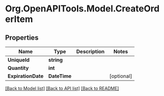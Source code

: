
# Org.OpenAPITools.Model.CreateOrderItem

## Properties

Name | Type | Description | Notes
------------ | ------------- | ------------- | -------------
**UniqueId** | **string** |  | 
**Quantity** | **int** |  | 
**ExpirationDate** | **DateTime** |  | [optional] 

[[Back to Model list]](../README.md#documentation-for-models)
[[Back to API list]](../README.md#documentation-for-api-endpoints)
[[Back to README]](../README.md)


